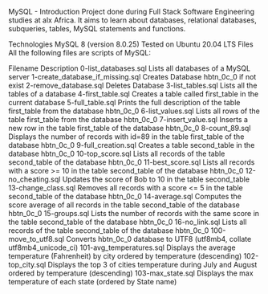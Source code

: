MySQL - Introduction
Project done during Full Stack Software Engineering studies at alx Africa. It aims to learn about databases, relational databases, subqueries, tables, MySQL statements and functions.

Technologies
MySQL 8  (version 8.0.25)
Tested on Ubuntu 20.04 LTS
Files
All the following files are scripts of MySQL:

Filename	                        Description
0-list_databases.sql	                Lists all databases of a MySQL server
1-create_database_if_missing.sql 	Creates Database hbtn_0c_0 if not exist
2-remove_database.sql	                Deletes Database
3-list_tables.sql	                Lists all the tables of a database
4-first_table.sql	                Creates a table called first_table in the current database
5-full_table.sql	                Prints the full description of the table first_table from the database hbtn_0c_0
6-list_values.sql	                Lists all rows of the table first_table from the database hbtn_0c_0
7-insert_value.sql	                Inserts a new row in the table first_table of the database hbtn_0c_0
8-count_89.sql	                        Displays the number of records with id=89 in the table first_table of the database hbtn_0c_0
9-full_creation.sql	                Creates a table second_table in the database hbtn_0c_0
10-top_score.sql	                Lists all records of the table second_table of the database hbtn_0c_0
11-best_score.sql	                Lists all records with a score >= 10 in the table second_table of the database hbtn_0c_0
12-no_cheating.sql	                Updates the score of Bob to 10 in the table second_table
13-change_class.sql	                Removes all records with a score <= 5 in the table second_table of the database hbtn_0c_0
14-average.sql	                        Computes the score average of all records in the table second_table of the database hbtn_0c_0
15-groups.sql	                        Lists the number of records with the same score in the table second_table of the database hbtn_0c_0
16-no_link.sql	                        Lists all records of the table second_table of the database hbtn_0c_0
100-move_to_utf8.sql	                Converts hbtn_0c_0 database to UTF8 (utf8mb4, collate utf8mb4_unicode_ci)
101-avg_temperatures.sql	        Displays the average temperature (Fahrenheit) by city ordered by temperature (descending)
102-top_city.sql	                Displays the top 3 of cities temperature during July and August ordered by temperature (descending)
103-max_state.sql	                Displays the max temperature of each state (ordered by State name)
